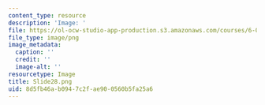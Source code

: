 ```yaml
---
content_type: resource
description: 'Image: '
file: https://ol-ocw-studio-app-production.s3.amazonaws.com/courses/6-004-computation-structures-spring-2017/8d5fb46ab0947c2fae900560b5fa25a6_Slide28.png
file_type: image/png
image_metadata:
  caption: ''
  credit: ''
  image-alt: ''
resourcetype: Image
title: Slide28.png
uid: 8d5fb46a-b094-7c2f-ae90-0560b5fa25a6
---
```

